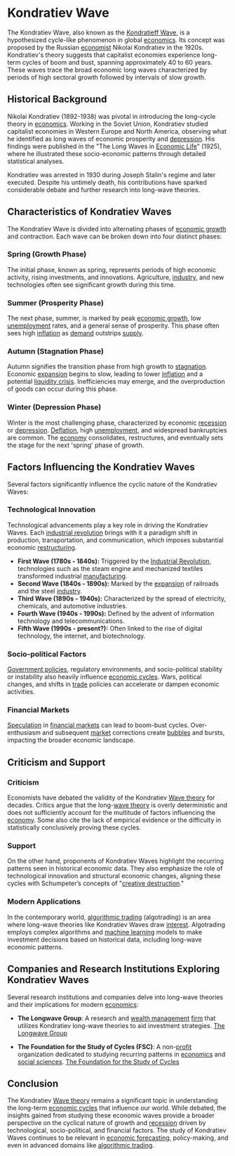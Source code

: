 # Kondratiev Wave

The Kondratiev Wave, also known as the [Kondratieff Wave](../k/kondratieff_wave.md), is a hypothesized cycle-like phenomenon in global [economics](../e/economics.md). Its concept was proposed by the Russian [economist](../e/economist.md) Nikolai Kondratiev in the 1920s. Kondratiev's theory suggests that capitalist economies experience long-term cycles of boom and bust, spanning approximately 40 to 60 years. These waves trace the broad economic long waves characterized by periods of high sectoral growth followed by intervals of slow growth.

## Historical Background

Nikolai Kondratiev (1892-1938) was pivotal in introducing the long-cycle theory in [economics](../e/economics.md). Working in the Soviet Union, Kondratiev studied capitalist economies in Western Europe and North America, observing what he identified as long waves of economic prosperity and [depression](../d/depression.md). His findings were published in the "The Long Waves in [Economic Life](../e/economic_life.md)" (1925), where he illustrated these socio-economic patterns through detailed statistical analyses.

Kondratiev was arrested in 1930 during Joseph Stalin's regime and later executed. Despite his untimely death, his contributions have sparked considerable debate and further research into long-wave theories.

## Characteristics of Kondratiev Waves

The Kondratiev Wave is divided into alternating phases of [economic growth](../e/economic_growth.md) and contraction. Each wave can be broken down into four distinct phases:

### Spring (Growth Phase)

The initial phase, known as spring, represents periods of high economic activity, rising investments, and innovations. Agriculture, [industry](../i/industry.md), and new technologies often see significant growth during this time.

### Summer (Prosperity Phase)

The next phase, summer, is marked by peak [economic growth](../e/economic_growth.md), low [unemployment](../u/unemployment.md) rates, and a general sense of prosperity. This phase often sees high [inflation](../i/inflation.md) as [demand](../d/demand.md) outstrips [supply](../s/supply.md).

### Autumn (Stagnation Phase)

Autumn signifies the transition phase from high growth to [stagnation](../s/stagnation.md). Economic [expansion](../e/expansion.md) begins to slow, leading to lower [inflation](../i/inflation.md) and a potential [liquidity crisis](../l/liquidity_crisis.md). Inefficiencies may emerge, and the overproduction of goods can occur during this phase.

### Winter (Depression Phase)

Winter is the most challenging phase, characterized by economic [recession](../r/recession.md) or [depression](../d/depression.md). [Deflation](../d/deflation.md), high [unemployment](../u/unemployment.md), and widespread bankruptcies are common. The [economy](../e/economy.md) consolidates, restructures, and eventually sets the stage for the next 'spring' phase of growth.

## Factors Influencing the Kondratiev Waves

Several factors significantly influence the cyclic nature of the Kondratiev Waves:

### Technological Innovation

Technological advancements play a key role in driving the Kondratiev Waves. Each [industrial revolution](../i/industrial_revolution.md) brings with it a paradigm shift in production, transportation, and communication, which imposes substantial economic [restructuring](../r/restructuring.md).

- **First Wave (1780s - 1840s):** Triggered by the [Industrial Revolution](../i/industrial_revolution.md), technologies such as the steam engine and mechanized textiles transformed industrial [manufacturing](../m/manufacturing.md).
- **Second Wave (1840s - 1890s):** Marked by the [expansion](../e/expansion.md) of railroads and the steel [industry](../i/industry.md).
- **Third Wave (1890s - 1940s):** Characterized by the spread of electricity, chemicals, and automotive industries.
- **Fourth Wave (1940s - 1990s):** Defined by the advent of information technology and telecommunications.
- **Fifth Wave (1990s - present?):** Often linked to the rise of digital technology, the internet, and biotechnology.

### Socio-political Factors

[Government policies](../g/government_policies_in_trading.md), regulatory environments, and socio-political stability or instability also heavily influence [economic cycles](../e/economic_cycles.md). Wars, political changes, and shifts in [trade](../t/trade.md) policies can accelerate or dampen economic activities.

### Financial Markets

[Speculation](../s/speculation.md) in [financial markets](../f/financial_market.md) can lead to boom-bust cycles. Over-enthusiasm and subsequent [market](../m/market.md) corrections create [bubbles](../b/bubble.md) and bursts, impacting the broader economic landscape.

## Criticism and Support

### Criticism

Economists have debated the validity of the Kondratiev [Wave theory](../w/wave.md) for decades. Critics argue that the long-[wave theory](../w/wave.md) is overly deterministic and does not sufficiently account for the multitude of factors influencing the [economy](../e/economy.md). Some also cite the lack of empirical evidence or the difficulty in statistically conclusively proving these cycles.

### Support

On the other hand, proponents of Kondratiev Waves highlight the recurring patterns seen in historical economic data. They also emphasize the role of technological innovation and structural economic changes, aligning these cycles with Schumpeter’s concepts of "[creative destruction](../c/creative_destruction.md)." 

### Modern Applications

In the contemporary world, [algorithmic trading](../a/accountability.md) (algotrading) is an area where long-wave theories like Kondratiev Waves draw [interest](../i/interest.md). Algotrading employs complex algorithms and [machine learning](../m/machine_learning.md) models to make investment decisions based on historical data, including long-wave economic patterns.

## Companies and Research Institutions Exploring Kondratiev Waves

Several research institutions and companies delve into long-wave theories and their implications for modern [economics](../e/economics.md):

- **The Longwave Group**: A research and [wealth management](../w/wealth_management.md) [firm](../f/firm.md) that utilizes Kondratiev long-wave theories to aid investment strategies. [The Longwave Group](http://www.longwavegroup.com/)
  
- **The Foundation for the Study of Cycles (FSC)**: A non-[profit](../p/profit.md) organization dedicated to studying recurring patterns in [economics](../e/economics.md) and [social sciences](../s/social_sciences.md). [The Foundation for the Study of Cycles](https://cycles.org/)
  
## Conclusion

The Kondratiev [Wave theory](../w/wave.md) remains a significant topic in understanding the long-term [economic cycles](../e/economic_cycles.md) that influence our world. While debated, the insights gained from studying these economic waves provide a broader perspective on the cyclical nature of growth and [recession](../r/recession.md) driven by technological, socio-political, and financial factors. The study of Kondratiev Waves continues to be relevant in [economic forecasting](../e/economic_forecasting.md), policy-making, and even in advanced domains like [algorithmic trading](../a/accountability.md).